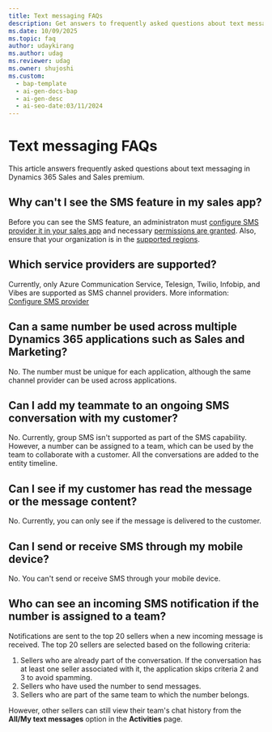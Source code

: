 ```yaml
---
title: Text messaging FAQs
description: Get answers to frequently asked questions about text messaging.
ms.date: 10/09/2025
ms.topic: faq
author: udaykirang
ms.author: udag
ms.reviewer: udag
ms.owner: shujoshi
ms.custom:
  - bap-template
  - ai-gen-docs-bap
  - ai-gen-desc
  - ai-seo-date:03/11/2024
---
```


# Text messaging FAQs

This article answers frequently asked questions about text messaging in Dynamics 365 Sales and Sales premium.

## Why can't I see the SMS feature in my sales app?​

Before you can see the SMS feature, an administraton must [configure SMS provider it in your sales app](configure-sms-provider.md) and necessary [permissions are granted](sms-intro.md#permissions-required). Also, ensure that your organization is in the [supported regions](sms-intro.md#in-which-regions-is-the-text-message-feature-available).​

## Which service providers are supported?

Currently, only Azure Communication Service, Telesign, Twilio, Infobip, and Vibes are supported as SMS channel providers.​ More information: [Configure SMS provider](configure-sms-provider.md)

## Can a same number be used across multiple Dynamics 365 applications such as Sales and Marketing?​

No. The number must be unique for each application, although the same channel provider can be used across applications.​

## Can I add my teammate to an ongoing SMS conversation with my customer?​

No. Currently, group SMS isn't supported as part of the SMS capability. However, a number can be assigned to a team, which can be used by the team to collaborate with a customer. All the conversations are added to the entity timeline.​

## Can I see if my customer has read the message or the message content?​

​No. Currently, you can only see if the message is delivered to the customer.

## Can I send or receive SMS through my mobile device?​

​No. You can't send or receive SMS through your mobile device.​

## Who can see an incoming SMS notification if the number is assigned to a team?​

Notifications are sent to the top 20 sellers when a new incoming message is received. The top 20 sellers are selected based on the following criteria:

1. Sellers who are already part of the conversation. If the conversation has at least one seller associated with it, the application skips criteria 2 and 3 to avoid spamming.
1. Sellers who have used the number to send messages.
1. Sellers who are part of the same team to which the number belongs.

However, other sellers can still view their team's chat history from the **All/My text messages** option in the **Activities** page. 
